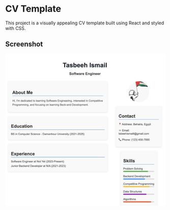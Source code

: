 # CV Template

This project is a visually appealing CV template built using React and styled with CSS.

## Screenshot

![CV Template Screenshot](https://github.com/tasbeehismail/Mern-Stack-Tasks/blob/main/Week-6/vite-cv/Screenshot.png)
